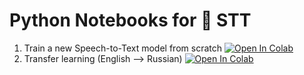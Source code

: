 # Python Notebooks for 🐸 STT

1. Train a new Speech-to-Text model from scratch [![Open In Colab](https://colab.research.google.com/assets/colab-badge.svg)](https://colab.research.google.com/github/coqui-ai/STT/blob/main/notebooks/train-your-first-coqui-STT-model.ipynb)
2. Transfer learning (English --> Russian) [![Open In Colab](https://colab.research.google.com/assets/colab-badge.svg)](https://colab.research.google.com/github/coqui-ai/STT/blob/main/notebooks/easy-transfer-learning.ipynb)
